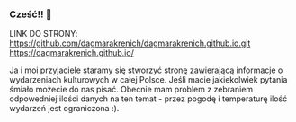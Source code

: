 ### Cześć!! 👋
LINK DO STRONY: 
https://github.com/dagmarakrenich/dagmarakrenich.github.io.git
https://dagmarakrenich.github.io/

Ja i moi przyjaciele staramy się stworzyć stronę zawierającą informacje o wydarzeniach kulturowych w całej Polsce. Jeśli macie jakiekolwiek pytania śmiało możecie do nas pisać. Obecnie mam problem z zebraniem odpowedniej ilości danych na ten temat - przez pogodę i temperaturę ilość wydarzeń jest ograniczona :).

